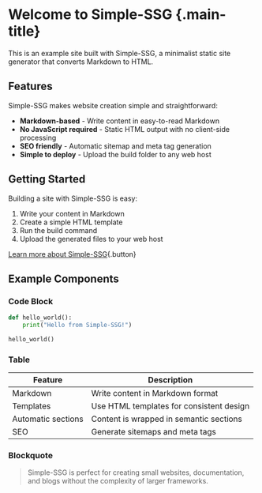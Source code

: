 # Welcome to Simple-SSG {.main-title}

This is an example site built with Simple-SSG, a minimalist static site generator that converts Markdown to HTML.

## Features

Simple-SSG makes website creation simple and straightforward:

- **Markdown-based** - Write content in easy-to-read Markdown
- **No JavaScript required** - Static HTML output with no client-side processing
- **SEO friendly** - Automatic sitemap and meta tag generation
- **Simple to deploy** - Upload the build folder to any web host

## Getting Started

Building a site with Simple-SSG is easy:

1. Write your content in Markdown
2. Create a simple HTML template
3. Run the build command
4. Upload the generated files to your web host

[Learn more about Simple-SSG](about.html){.button}

## Example Components

### Code Block

```python
def hello_world():
    print("Hello from Simple-SSG!")

hello_world()
```

### Table

| Feature            | Description                              |
| ------------------ | ---------------------------------------- |
| Markdown           | Write content in Markdown format         |
| Templates          | Use HTML templates for consistent design |
| Automatic sections | Content is wrapped in semantic sections  |
| SEO                | Generate sitemaps and meta tags          |

### Blockquote

> Simple-SSG is perfect for creating small websites, documentation, and blogs without the complexity of larger frameworks.
